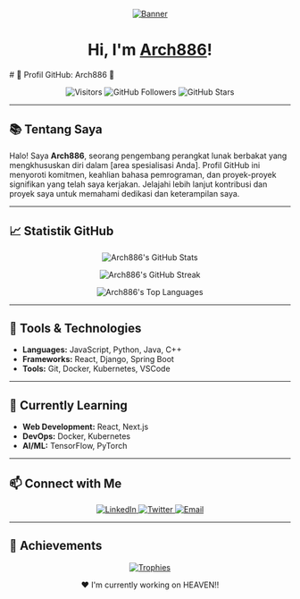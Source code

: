 <p align="center">
  <a href="#"><img src="https://arthifis.files.wordpress.com/2018/02/tumblr_obg1bkefkl1tydz8to1_500.gif" alt="Banner"></a>
</p>

<h1 align="center">Hi, I'm <a href="#">Arch886</a>!</h1>
# 🌟 Profil GitHub: Arch886 🌟  

<p align="center">  
  <img src="https://visitor-badge.glitch.me/badge?page_id=arch886.arch886" alt="Visitors" />  
  <img src="https://img.shields.io/github/followers/arch886?label=Follow&style=social" alt="GitHub Followers" />  
  <img src="https://img.shields.io/github/stars/arch886?label=Stars&style=social" alt="GitHub Stars" />  
</p>  

---  

## 📚 Tentang Saya  
Halo! Saya **Arch886**, seorang pengembang perangkat lunak berbakat yang mengkhususkan diri dalam [area spesialisasi Anda]. Profil GitHub ini menyoroti komitmen, keahlian bahasa pemrograman, dan proyek-proyek signifikan yang telah saya kerjakan. Jelajahi lebih lanjut kontribusi dan proyek saya untuk memahami dedikasi dan keterampilan saya.  

---  

## 📈 Statistik GitHub  

<p align="center">  
  <img src="https://github-readme-stats.vercel.app/api?username=arch886&show_icons=true&theme=tokyonight&hide_border=true&count_private=true" alt="Arch886's GitHub Stats" />  
</p>  

<p align="center">  
  <img src="https://github-readme-streak-stats.herokuapp.com/?user=arch886&theme=tokyonight&hide_border=true&count_private=true" alt="Arch886's GitHub Streak" />  
</p>  

<p align="center">  
  <img src="https://github-readme-stats.vercel.app/api/top-langs/?username=arch886&layout=compact&theme=tokyonight&hide_border=true&count_private=true" alt="Arch886's Top Languages" />  
</p>  



---  

## 🔧 Tools & Technologies  

- **Languages:** JavaScript, Python, Java, C++  
- **Frameworks:** React, Django, Spring Boot  
- **Tools:** Git, Docker, Kubernetes, VSCode  

---  

## 🌱 Currently Learning  

- **Web Development:** React, Next.js  
- **DevOps:** Docker, Kubernetes  
- **AI/ML:** TensorFlow, PyTorch  

---  

## 📫 Connect with Me  

<p align="center">  
  <a href="https://www.linkedin.com/in/your-linkedin-profile/">  
    <img src="https://img.shields.io/badge/-LinkedIn-blue?style=flat-square&logo=Linkedin&logoColor=white" alt="LinkedIn">  
  </a>  
  <a href="https://twitter.com/your-twitter-handle">  
    <img src="https://img.shields.io/badge/-Twitter-blue?style=flat-square&logo=Twitter&logoColor=white" alt="Twitter">  
  </a>  
  <a href="mailto:your-email@example.com">  
    <img src="https://img.shields.io/badge/-Email-D14836?style=flat-square&logo=Gmail&logoColor=white" alt="Email">  
  </a>  
</p>  

---  

## 🏅 Achievements  

<p align="center">  
  <a href="https://github-profile-trophy.vercel.app/?username=arch886&theme=tokyonight&no-frame=true">  
    <img src="https://github-profile-trophy.vercel.app/?username=arch886&theme=tokyonight&no-frame=true" alt="Trophies" />  
  </a>  
</p>


<p align="center">❤ I'm currently working on HEAVEN!!</p>



